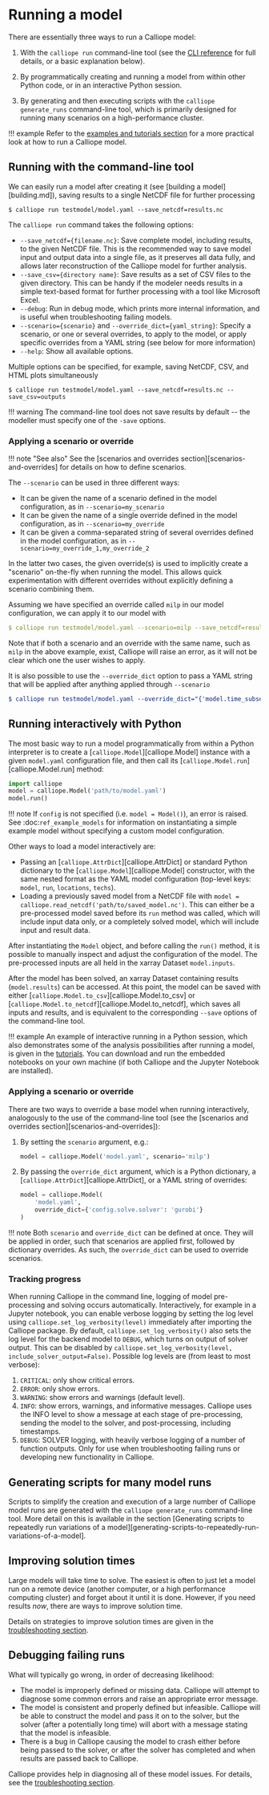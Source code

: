 # Running a model

There are essentially three ways to run a Calliope model:

1. With the `calliope run` command-line tool (see the [CLI reference](reference/cli.md) for full details, or a basic explanation below).

2. By programmatically creating and running a model from within other Python code, or in an interactive Python session.

3. By generating and then executing scripts with the `calliope generate_runs` command-line tool, which is primarily designed for running many scenarios on a high-performance cluster.

!!! example
    Refer to the [examples and tutorials section](examples/index.md) for a more practical look at how to run a Calliope model.

## Running with the command-line tool

We can easily run a model after creating it (see [building a model][building.md]), saving results to a single NetCDF file for further processing

```shell
$ calliope run testmodel/model.yaml --save_netcdf=results.nc
```

The `calliope run` command takes the following options:

* `--save_netcdf={filename.nc}`: Save complete model, including results, to the given NetCDF file. This is the recommended way to save model input and output data into a single file, as it preserves all data fully, and allows later reconstruction of the Calliope model for further analysis.
* `--save_csv={directory name}`: Save results as a set of CSV files to the given directory. This can be handy if the modeler needs results in a simple text-based format for further processing with a tool like Microsoft Excel.
* `--debug`: Run in debug mode, which prints more internal information, and is useful when troubleshooting failing models.
* `--scenario={scenario}` and `--override_dict={yaml_string}`: Specify a scenario, or one or several overrides, to apply to the model, or apply specific overrides from a YAML string (see below for more information)
* `--help`: Show all available options.

Multiple options can be specified, for example, saving NetCDF, CSV, and HTML plots simultaneously

```shell
$ calliope run testmodel/model.yaml --save_netcdf=results.nc --save_csv=outputs
```

!!! warning
    The command-line tool does not save results by default -- the modeller must specify one of the `-save` options.


### Applying a scenario or override

!!! note "See also"
    See the [scenarios and overrides section][scenarios-and-overrides] for details on how to define scenarios.

The `--scenario` can be used in three different ways:

* It can be given the name of a scenario defined in the model configuration, as in `--scenario=my_scenario`
* It can be given the name of a single override defined in the model configuration, as in `--scenario=my_override`
* It can be given a comma-separated string of several overrides defined in the model configuration, as in `--scenario=my_override_1,my_override_2`

In the latter two cases, the given override(s) is used to implicitly create a "scenario" on-the-fly when running the model. This allows quick experimentation with different overrides without explicitly defining a scenario combining them.

Assuming we have specified an override called ``milp`` in our model configuration, we can apply it to our model with

```yaml
$ calliope run testmodel/model.yaml --scenario=milp --save_netcdf=results.nc
```

Note that if both a scenario and an override with the same name, such as ``milp`` in the above example, exist, Calliope will raise an error, as it will not be clear which one the user wishes to apply.

It is also possible to use the `--override_dict` option to pass a YAML string that will be applied after anything applied through `--scenario`

```yaml
$ calliope run testmodel/model.yaml --override_dict="{'model.time_subset': ['2005-01-01', '2005-01-31']}" --save_netcdf=results.nc
```

## Running interactively with Python

The most basic way to run a model programmatically from within a Python interpreter is to create a [`calliope.Model`][calliope.Model] instance with a given ``model.yaml`` configuration file, and then call its [`calliope.Model.run`][calliope.Model.run] method:

```python
import calliope
model = calliope.Model('path/to/model.yaml')
model.run()
```

!!! note
    If ``config`` is not specified (i.e. `model = Model()`), an error is raised. See :doc:`ref_example_models` for information on instantiating a simple example model without specifying a custom model configuration.

Other ways to load a model interactively are:

* Passing an [`calliope.AttrDict`][calliope.AttrDict] or standard Python dictionary to the [`calliope.Model`][calliope.Model] constructor, with the same nested format as the YAML model configuration (top-level keys: ``model``, ``run``, ``locations``, ``techs``).
* Loading a previously saved model from a NetCDF file with `model = calliope.read_netcdf('path/to/saved_model.nc')`. This can either be a pre-processed model saved before its ``run`` method was called, which will include input data only, or a completely solved model, which will include input and result data.

After instantiating the ``Model`` object, and before calling the ``run()`` method, it is possible to manually inspect and adjust the configuration of the model. The pre-processed inputs are all held in the xarray Dataset `model.inputs`.

After the model has been solved, an xarray Dataset containing results (`model.results`) can be accessed. At this point, the model can be saved with either [`calliope.Model.to_csv`][calliope.Model.to_csv] or [`calliope.Model.to_netcdf`][calliope.Model.to_netcdf], which saves all inputs and results, and is equivalent to the corresponding `--save` options of the command-line tool.

!!! example
    An example of interactive running in a Python session, which also demonstrates some of the analysis possibilities after running a model, is given in the [tutorials](examples/index.md). You can download and run the embedded notebooks on your own machine (if both Calliope and the Jupyter Notebook are installed).

### Applying a scenario or override

There are two ways to override a base model when running interactively, analogously to the use of the command-line tool (see the [scenarios and overrides section][scenarios-and-overrides]):

1. By setting the `scenario` argument, e.g.:

    ```python
    model = calliope.Model('model.yaml', scenario='milp')
    ```

2. By passing the `override_dict` argument, which is a Python dictionary, a [`calliope.AttrDict`][calliope.AttrDict], or a YAML string of overrides:

    ```python
    model = calliope.Model(
        'model.yaml',
        override_dict={'config.solve.solver': 'gurobi'}
    )
    ```

!!! note
    Both `scenario` and `override_dict` can be defined at once. They will be applied in order, such that scenarios are applied first, followed by dictionary overrides. As such, the `override_dict` can be used to override scenarios.

### Tracking progress

When running Calliope in the command line, logging of model pre-processing and solving occurs automatically. Interactively, for example in a Jupyter notebook, you can enable verbose logging by setting the log level using `calliope.set_log_verbosity(level)` immediately after importing the Calliope package. By default, `calliope.set_log_verbosity()` also sets the log level for the backend model to `DEBUG`, which turns on output of solver output. This can be disabled by `calliope.set_log_verbosity(level, include_solver_output=False)`. Possible log levels are (from least to most verbose):

1. `CRITICAL`: only show critical errors.
2. `ERROR`: only show errors.
3. `WARNING`: show errors and warnings (default level).
4. `INFO`: show errors, warnings, and informative messages. Calliope uses the INFO level to show a message at each stage of pre-processing, sending the model to the solver, and post-processing, including timestamps.
5. `DEBUG`: SOLVER logging, with heavily verbose logging of a number of function outputs. Only for use when troubleshooting failing runs or developing new functionality in Calliope.

## Generating scripts for many model runs

Scripts to simplify the creation and execution of a large number of Calliope model runs are generated with the `calliope generate_runs` command-line tool. More detail on this is available in the section [Generating scripts to repeatedly run variations of a model][generating-scripts-to-repeatedly-run-variations-of-a-model].

## Improving solution times

Large models will take time to solve. The easiest is often to just let a model run on a remote device (another computer, or a high performance computing cluster) and forget about it until it is done. However, if you need results *now*, there are ways to improve solution time.

Details on strategies to improve solution times are given in the [troubleshooting section](troubleshooting.md).

## Debugging failing runs

What will typically go wrong, in order of decreasing likelihood:

   * The model is improperly defined or missing data. Calliope will attempt to diagnose some common errors and raise an appropriate error message.
   * The model is consistent and properly defined but infeasible. Calliope will be able to construct the model and pass it on to the solver, but the solver (after a potentially long time) will abort with a message stating that the model is infeasible.
   * There is a bug in Calliope causing the model to crash either before being passed to the solver, or after the solver has completed and when results are passed back to Calliope.

Calliope provides help in diagnosing all of these model issues. For details, see the [troubleshooting section](troubleshooting.md).
